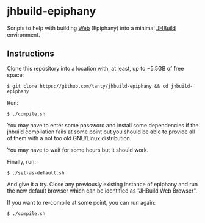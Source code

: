 jhbuild-epiphany
================

Scripts to help with building [Web](https://wiki.gnome.org/Apps/Web)
(Epiphany) into a minimal
[JHBuild](https://developer.gnome.org/jhbuild/) environment.

Instructions
------------

Clone this repository into a location with, at least, up to ~5.5GB of
free space:

    $ git clone https://github.com/tanty/jhbuild-epiphany && cd jhbuild-epiphany


Run:

    $ ./compile.sh

You may have to enter some password and install some dependencies if
the jhbuild compilation fails at some point but you should be able to
provide all of them with a not too old GNU/Linux distribution.

You may have to wait for some hours but it should work.

Finally, run:

    $ ./set-as-default.sh

And give it a try. Close any previously existing instance of epiphany
and run the new default browser which can be identified as "JHBuild
Web Browser".

If you want to re-compile at some point, you can run again:

    $ ./compile.sh
